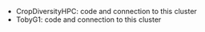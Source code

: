 - CropDiversityHPC: code and connection to this cluster
- TobyG1: code and connection to this cluster